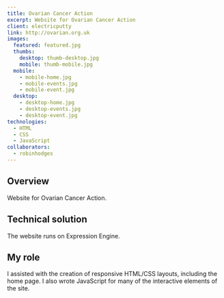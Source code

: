 ```yaml
---
title: Ovarian Cancer Action
excerpt: Website for Ovarian Cancer Action
client: electricputty
link: http://ovarian.org.uk
images:
  featured: featured.jpg
  thumbs:
    desktop: thumb-desktop.jpg
    mobile: thumb-mobile.jpg
  mobile:
    - mobile-home.jpg
    - mobile-events.jpg
    - mobile-event.jpg
  desktop:
    - desktop-home.jpg
    - desktop-events.jpg
    - desktop-event.jpg
technologies:
  - HTML
  - CSS
  - JavaScript
collaborators:
  - robinhodges
---
```


## Overview

Website for Ovarian Cancer Action.

## Technical solution

The website runs on Expression Engine.

## My role

I assisted with the creation of responsive HTML/CSS layouts, including the home page. I also wrote JavaScript for many of the interactive elements of the site.
